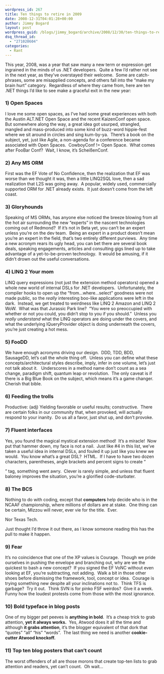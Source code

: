 ```yaml
---
wordpress_id: 267
title: Ten things to retire in 2009
date: 2008-12-31T04:01:28+00:00
author: Jimmy Bogard
layout: post
wordpress_guid: /blogs/jimmy_bogard/archive/2008/12/30/ten-things-to-retire-in-2009.aspx
dsq_thread_id:
  - "271020604"
categories:
  - Rant
---
```

This year, 2008, was a year that saw many a new term or expression get ingrained in the minds of us .NET developers.&#160; Quite a few I’d rather not see in the next year, as they’ve overstayed their welcome.&#160; Some are catch-phrases, some are misapplied concepts, and others fall into the “make my brain hurt” category.&#160; Regardless of where they came from, here are ten .NET things I’d like to see make a graceful exit in the new year:

### 1) Open Spaces

I love me some open spaces, as I’ve had some great experiences with both the Austin ALT.NET Open Space and the recent KaizenConf open space.&#160; But somewhere along the way, a great idea got usurped, strangled, mangled and mass-produced into some kind of buzz-word hippie-fest where we sit around in circles and sing kum-by-ya.&#160; There’s a book on the subject, yet, just like Agile, a non-agenda for a conference became associated with Open Spaces.&#160; CowboyConf != Open Space.&#160; What comes after FooBar Conf?&#160; Wait, I know, it’s ScheißenConf.

### 2) Any MS ORM

First was the EF Vote of No Confidence, then the realization that EF was worse than we thought it was, then a little LINQ2SQL love, then a sad realization that L2S was going away.&#160; A popular, widely used, commercially supported ORM for .NET already exists.&#160; It just doesn’t come from the left coast.

### 3) Gloryhounds

Speaking of MS ORMs, has anyone else noticed the breeze blowing from all the hot air surrounding the new “experts” in the nascent technologies coming out of Redmond?&#160; If it’s not in Beta yet, you can’t be an expert unless you’re on the dev team.&#160; Being an expert in a product doesn’t mean you’re an expert in the field, that’s two entirely different purviews.&#160; Any time a new acronym rears its ugly head, you can bet there are several book deals, speaking engagements, articles and consulting gigs lined up to take advantage of a yet-to-be-proven technology.&#160; It would be amusing, if it didn’t drown out the useful conversations.

### 4) LINQ 2 Your mom

LINQ query expressions (not just the extension method operators) opened a whole new world of internal DSLs for .NET developers.&#160; Unfortunately, the compiler hooks to open up the “from…where…select” goodness were not made public, so the _really_ interesting boo-like applications were left in the dark.&#160; Instead, we get treated to weirdness like LINQ 2 Amazon and LINQ 2 WoW.&#160; What was that Jurassic Park line?&#160; “You were so preoccupied with whether or not you could, you didn&#8217;t stop to you if you should.”&#160; Unless you _really understand_ what the LINQ operators are doing under the covers, and what the underlying IQueryProvider object is doing underneath the covers, you’re just creating a hot mess.

### 5) FooDD

We have enough acronyms driving our design.&#160; DDD, TDD, BDD, SausageDD, let’s call the whole thing off.&#160; Unless you can define what these concepts/architectural styles describe, imply, infer in one volume, let’s just not talk about it.&#160;&#160; Underscores in a method name don’t count as a sea change, paradigm shift, quantum leap or revolution.&#160; The only caveat is if there is a Big Blue Book on the subject, which means it’s a game changer.&#160; Cherish that bible.

### 6) Feeding the trolls

Productive: (adj) Yielding favorable or useful results; constructive.&#160; There are certain folks in our community that, when provoked, will actually respond to your inanity.&#160; Do us all a favor, just shut up, and don’t provoke.

### 7) Fluent interfaces

Yes, you found the magical mystical extension method!&#160; It’s a miracle!&#160; Now put that hammer down, my face is not a nail.&#160; Just like #4 in this list, we’ve taken a useful idea in internal DSLs, and fouled it up just like you knew we would.&#160; You know what’s a great DSL?&#160; HTML.&#160; If I have to have two dozen characters, parentheses, angle brackets and percent signs to create “<form>” tag, something went awry.&#160; Clever is rarely simple, and unless that fluent baloney improves the situation, you’re a glorified code-sturbater.

### 8) The BCS

Nothing to do with coding, except that **computers** help decide who is in the NCAAF championship, where millions of dollars are at stake.&#160; One thing can be certain, Mizzou will never, ever vie for the title.&#160; Ever.

Nor Texas Tech.

Just thought I’d throw it out there, as I know someone reading this has the pull to make it happen.

### 9) Fear

It’s no coincidence that one of the XP values is Courage.&#160; Though we pride ourselves in pushing the envelope and branching out, why are we the quickest to bash a new concept?&#160; If you signed the EF VoNC without even looking at EF, you’re subtracting, not adding.&#160; Walk a bit in those other shoes before dismissing the framework, tool, concept or idea.&#160; Courage is trying something new despite all your inclinations not to.&#160; Think TFS is garbage?&#160; Try it out.&#160; Think SVN is for pinko FSF weirdos?&#160; Give it a week.&#160; Funny how the loudest protests come from those with the most ignorance.

### 10) Bold typeface in blog posts

One of my bigger pet peeves is **anything in bold**.&#160; It’s a cheap trick to grab attention, **yet it always works.**&#160; Yes, Atwood does it all the time and although **it grabs attention**, it’s the blogger equivalent of that dork that “quotes” “all” “his” “words”.&#160; The last thing we need is another **cookie-cutter Atwood knockoff.**

### 11) Top ten blog posters that can’t count

The worst offenders of all are those morons that create top-ten lists to grab attention and readers, yet can’t count.&#160; Oh wait…